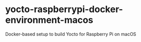 # yocto-raspberrypi-docker-environment-macos
Docker-based setup to build Yocto for Raspberry Pi on macOS
